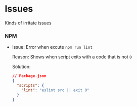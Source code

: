 # Issues
Kinds of irritate issues

### NPM
- Issue: Error when excute `npm run lint`

  Reason: Shows when script exits with a code that is not `0`

  Solution: 

  ```json
  // Package.json
  {
    "scripts": {
      "lint": "eslint src || exit 0"
    }
  }
  ```
